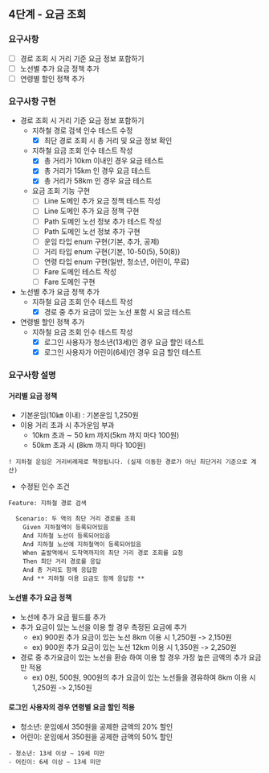 ## 4단계 - 요금 조회

### 요구사항
- [ ] 경로 조회 시 거리 기준 요금 정보 포함하기
- [ ] 노선별 추가 요금 정책 추가
- [ ] 연령별 할인 정책 추가

### 요구사항 구현
- 경로 조회 시 거리 기준 요금 정보 포함하기
  - 지하철 경로 검색 인수 테스트 수정
    - [x] 최단 경로 조회 시 총 거리 및 요금 정보 확인
  - 지하철 요금 조회 인수 테스트 작성
    - [x] 총 거리가 10km 이내인 경우 요금 테스트
    - [x] 총 거리가 15km 인 경우 요금 테스트
    - [x] 총 거리가 58km 인 경우 요금 테스트
  - 요금 조회 기능 구현
    - [ ] Line 도메인 추가 요금 정책 테스트 작성
    - [ ] Line 도메인 추가 요금 정책 구현
    - [ ] Path 도메인 노선 정보 추가 테스트 작성
    - [ ] Path 도메인 노선 정보 추가 구현
    - [ ] 운임 타입 enum 구현(기본, 추가, 공제)
    - [ ] 거리 타입 enum 구현(기본, 10-50(5), 50(8))
    - [ ] 연령 타입 enum 구현(일반, 청소년, 어린이, 무료)
    - [ ] Fare 도메인 테스트 작성
    - [ ] Fare 도메인 구현
- 노선별 추가 요금 정책 추가
  - 지하철 요금 조회 인수 테스트 작성
    - [x] 경로 중 추가 요금이 있는 노선 포함 시 요금 테스트
- 연령별 할인 정책 추가
  - 지하철 요금 조회 인수 테스트 작성
    - [x] 로그인 사용자가 청소년(13세)인 경우 요금 할인 테스트
    - [x] 로그인 사용자가 어린이(6세)인 경우 요금 할인 테스트

### 요구사항 설명
#### 거리별 요금 정책
* 기본운임(10㎞ 이내) : 기본운임 1,250원
* 이용 거리 초과 시 추가운임 부과
  * 10km 초과 ∼ 50 km 까지(5km 까지 마다 100원)
  * 50km 초과 시 (8km 까지 마다 100원)
```
! 지하철 운임은 거리비례제로 책정됩니다. (실제 이동한 경로가 아닌 최단거리 기준으로 계산)
```
* 수정된 인수 조건
```
Feature: 지하철 경로 검색

  Scenario: 두 역의 최단 거리 경로를 조회
    Given 지하철역이 등록되어있음
    And 지하철 노선이 등록되어있음
    And 지하철 노선에 지하철역이 등록되어있음
    When 출발역에서 도착역까지의 최단 거리 경로 조회를 요청
    Then 최단 거리 경로를 응답
    And 총 거리도 함께 응답함
    And ** 지하철 이용 요금도 함께 응답함 **
```
#### 노선별 추가 요금 정책
* 노선에 추가 요금 필드를 추가
* 추가 요금이 있는 노선을 이용 할 경우 측정된 요금에 추가
  * ex) 900원 추가 요금이 있는 노선 8km 이용 시 1,250원 -> 2,150원
  * ex) 900원 추가 요금이 있는 노선 12km 이용 시 1,350원 -> 2,250원
* 경로 중 추가요금이 있는 노선을 환승 하여 이용 할 경우 가장 높은 금액의 추가 요금만 적용
  * ex) 0원, 500원, 900원의 추가 요금이 있는 노선들을 경유하여 8km 이용 시 1,250원 -> 2,150원

#### 로그인 사용자의 경우 연령별 요금 할인 적용
* 청소년: 운임에서 350원을 공제한 금액의 20% 할인
* 어린이: 운임에서 350원을 공제한 금액의 50% 할인
```
- 청소년: 13세 이상 ~ 19세 미만
- 어린이: 6세 이상 ~ 13세 미만
```